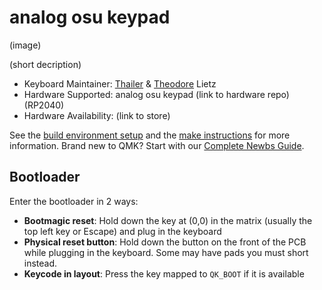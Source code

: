 # analog osu keypad

(image)

(short decription)

* Keyboard Maintainer: [Thailer](https://github.com/ThailerL) & [Theodore](https://github.com/tlietz) Lietz
* Hardware Supported: analog osu keypad (link to hardware repo) (RP2040)
* Hardware Availability: (link to store)

See the [build environment setup](https://docs.qmk.fm/#/getting_started_build_tools) and the [make instructions](https://docs.qmk.fm/#/getting_started_make_guide) for more information. Brand new to QMK? Start with our [Complete Newbs Guide](https://docs.qmk.fm/#/newbs).

## Bootloader

Enter the bootloader in 2 ways:

* **Bootmagic reset**: Hold down the key at (0,0) in the matrix (usually the top left key or Escape) and plug in the keyboard
* **Physical reset button**: Hold down the button on the front of the PCB while plugging in the keyboard. Some may have pads you must short instead.
* **Keycode in layout**: Press the key mapped to `QK_BOOT` if it is available
